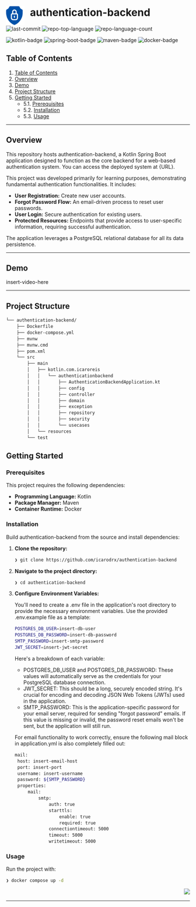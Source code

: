 <div id="top">

<img src="src/main/resources/assets/logo.png" width="10%" align="left" style="margin-right: 15px">

<h1 style="border-bottom: none;">authentication-backend</h1>

<em></em>

<img src="https://img.shields.io/github/last-commit/icarodrx/authentication-backend?style=default&logo=git&logoColor=white&color=0080ff" alt="last-commit">
<img src="https://img.shields.io/github/languages/top/icarodrx/authentication-backend?style=default&color=0080ff" alt="repo-top-language">
<img src="https://img.shields.io/github/languages/count/icarodrx/authentication-backend?style=default&color=0080ff" alt="repo-language-count">

<em></em>

<img src="https://img.shields.io/badge/Kotlin-0095D5?style=flat&logo=kotlin&logoColor=white" alt="kotlin-badge" />
<img src="https://img.shields.io/badge/Spring_Boot-6DB33F?style=flat&logo=spring-boot&logoColor=white" alt="spring-boot-badge" />
<img src="https://img.shields.io/badge/Apache_Maven-CC3636?style=flat&logo=apache-maven&logoColor=white" alt="maven-badge" />
<img src="https://img.shields.io/badge/Docker-2496ED?style=flat&logo=docker&logoColor=white" alt="docker-badge" />

<br/>

## Table of Contents

1. [Table of Contents](#table-of-contents)
2. [Overview](#overview)
3. [Demo](#demo)
4. [Project Structure](#project-structure)
5. [Getting Started](#getting-started)
    - 5.1. [Prerequisites](#prerequisites)
    - 5.2. [Installation](#installation)
    - 5.3. [Usage](#usage)

---

## Overview

This repository hosts authentication-backend, a Kotlin Spring Boot application designed to function as the core backend for a web-based authentication system. You can access the deployed system at {URL}.

This project was developed primarily for learning purposes, demonstrating fundamental authentication functionalities. It includes:

- <strong>User Registration:</strong> Create new user accounts.
- <strong>Forgot Password Flow:</strong> An email-driven process to reset user passwords.
- <strong>User Login:</strong> Secure authentication for existing users.
- <strong>Protected Resources:</strong> Endpoints that provide access to user-specific information, requiring successful authentication.

The application leverages a PostgreSQL relational database for all its data persistence.

---

## Demo

insert-video-here

---

## Project Structure

```sh
└── authentication-backend/
    ├── Dockerfile
    ├── docker-compose.yml
    ├── mvnw
    ├── mvnw.cmd
    ├── pom.xml
    └── src
        ├── main
        │   ├── kotlin.com.icaroreis
        │   │   └── authenticationbackend
        │   │       ├── AuthenticationBackendApplication.kt
        │   │       ├── config
        │   │       ├── controller
        │   │       ├── domain
        │   │       ├── exception
        │   │       ├── repository
        │   │       ├── security
        │   │       └── usecases
        │   └── resources
        └── test
```

## Getting Started

### Prerequisites

This project requires the following dependencies:

- **Programming Language:** Kotlin
- **Package Manager:** Maven
- **Container Runtime:** Docker

### Installation

Build authentication-backend from the source and install dependencies:

1. **Clone the repository:**

   ```sh
   ❯ git clone https://github.com/icarodrx/authentication-backend
   ```

2. **Navigate to the project directory:**

   ```sh
   ❯ cd authentication-backend
   ```

3. **Configure Environment Variables:**

   You'll need to create a .env file in the application's root directory to provide the necessary environment variables. Use the provided .env.example file as a template:

   ```sh
   POSTGRES_DB_USER=insert-db-user
   POSTGRES_DB_PASSWORD=insert-db-password
   SMTP_PASSWORD=insert-smtp-password
   JWT_SECRET=insert-jwt-secret
   ```

   Here's a breakdown of each variable:

    - POSTGRES_DB_USER and POSTGRES_DB_PASSWORD: These values will automatically serve as the credentials for your PostgreSQL database connection.
    - JWT_SECRET: This should be a long, securely encoded string. It's crucial for encoding and decoding JSON Web Tokens (JWTs) used in the application.
    - SMTP_PASSWORD: This is the application-specific password for your email server, required for sending "forgot password" emails. If this value is missing or invalid, the password reset emails won't be sent, but the application will still run.

   For email functionality to work correctly, ensure the following mail block in application.yml is also completely filled out:

   ```sh
   mail:
   	host: insert-email-host
   	port: insert-port
   	username: insert-username
   	password: ${SMTP_PASSWORD}
   	properties:
   		mail:
   			smtp:
   				auth: true
   				starttls:
   					enable: true
   					required: true
   				connectiontimeout: 5000
   				timeout: 5000
   				writetimeout: 5000
   ```

### Usage

Run the project with:

```sh
❯ docker compose up -d
```

<div align="right">

[![][back-to-top]](#top)

</div>

[back-to-top]: https://img.shields.io/badge/-BACK_TO_TOP-151515?style=flat-square

---